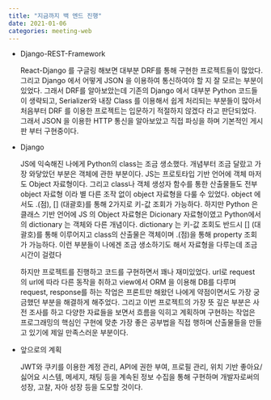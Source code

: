 ```yaml
---
title: "지금까지 백 엔드 진행"
date: 2021-01-06
categories: meeting-web
---
```


- Django-REST-Framework

  React-Django 를 구글링 해보면 대부분 DRF를 통해 구현한 프로젝트들이 많았다.
  그리고 Django 에서 어떻게 JSON 을 이용하여 통신하여야 할 지 잘 모르는 부분이 있었다.
  그래서 DRF를 알아보았는데 기존의 Django 에서 대부분 Python 코드들이 생략되고, Serializer와 내장 Class 를 이용해서 쉽게 처리되는 부분들이 많아서 처음부터 DRF 를 이용한 프로젝트는 입문하기 적절하지 않겠다 라고 판단되었다.
  그래서 JSON 을 이용한 HTTP 통신을 알아보았고 직접 파싱을 하며 기본적인 게시판 부터 구현중이다.

- Django

  JS에 익숙해진 나에게 Python의 class는 조금 생소했다.
  개념부터 조금 달랐고 가장 와닿았던 부분은 객체에 관한 부분이다.
  JS는 프로토타입 기반 언어에 객체 마저도 Object 자료형이다. 그리고 class나 객체 생성자 함수를 통한 산출물들도 전부 object 자료형 이라 별 다른 조작 없이 object 자료형을 다룰 수 있었다. object 에서도 .(점), [] (대괄호)를 통해 2가지로 키-값 조회가 가능하다.
  하지만 Python 은 클래스 기반 언어에 JS 의 Object 자료형은 Dicionary 자료형이였고 Python에서의 dictionary 는 객체와 다른 개념이다.
  dictionary 는 키-값 조회도 반드시 [] (대괄호)를 통해 이루어지고 class의 산출물은 객체이며 .(점)을 통해 property 조회가 가능하다.
  이런 부분들이 나에겐 조금 생소하기도 해서 자료형을 다루는데 조금 시간이 걸렸다

  하지만 프로젝트를 진행하고 코드를 구현하면서 꽤나 재미있었다.
  url로 request 의 url에 따라 다른 동작을 취하고 view에서 ORM 을 이용해 DB를 다루며 request, response를 하는 작업은 프론트만 해왔던 나에게 약점이면서도 가장 궁금했던 부분을 해결하게 해주었다.
  그리고 이번 프로젝트의 가장 뜻 깊은 부분은 사전 조사를 하고 다양한 자료들을 보면서 흐름을 익히고 계획하며 구현하는 작업은 프로그래밍의 핵심인 구현에 맞춘 가장 좋은 공부법을 직접 행하며 산출물들을 만들고 있기에 제일 만족스러운 부분이다.

- 앞으로의 계획

  JWT와 쿠키를 이용한 계정 관리, API에 권한 부여, 프로필 관리, 위치 기반 좋아요/싫어요 시스템, 메세지, 채팅 등을 계속된 정보 수집을 통해 구현하며 개발자로써의 성장, 고찰, 자아 성장 등을 도모할 것이다.

